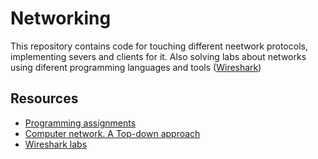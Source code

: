 # Networking

This repository contains code for touching different neetwork protocols, implementing severs and clients for it. 
Also solving labs about networks using diferent programming languages and tools ([Wireshark](https://www.wireshark.org/))

## Resources
- [Programming assignments](http://gaia.cs.umass.edu/kurose_ross/programming.php)
- [Computer network. A Top-down approach](http://gaia.cs.umass.edu/kurose_ross/index.php)
- [Wireshark labs](http://gaia.cs.umass.edu/kurose_ross/wireshark.php)

